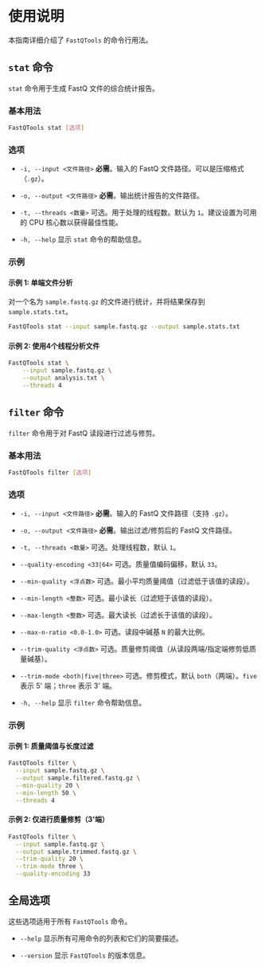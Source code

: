 # 使用说明

本指南详细介绍了 `FastQTools` 的命令行用法。

## `stat` 命令

`stat` 命令用于生成 FastQ 文件的综合统计报告。

### 基本用法

```bash
FastQTools stat [选项]
```

### 选项

- `-i, --input <文件路径>`
  **必需**。输入的 FastQ 文件路径。可以是压缩格式（`.gz`）。

- `-o, --output <文件路径>`
  **必需**。输出统计报告的文件路径。

- `-t, --threads <数量>`
  可选。用于处理的线程数。默认为 `1`。建议设置为可用的 CPU 核心数以获得最佳性能。

- `-h, --help`
  显示 `stat` 命令的帮助信息。

### 示例

#### 示例 1: 单端文件分析

对一个名为 `sample.fastq.gz` 的文件进行统计，并将结果保存到 `sample.stats.txt`。

```bash
FastQTools stat --input sample.fastq.gz --output sample.stats.txt
```

#### 示例 2: 使用4个线程分析文件

```bash
FastQTools stat \
    --input sample.fastq.gz \
    --output analysis.txt \
    --threads 4
```

## `filter` 命令

`filter` 命令用于对 FastQ 读段进行过滤与修剪。

### 基本用法

```bash
FastQTools filter [选项]
```

### 选项

- `-i, --input <文件路径>`
  **必需**。输入的 FastQ 文件路径（支持 `.gz`）。

- `-o, --output <文件路径>`
  **必需**。输出过滤/修剪后的 FastQ 文件路径。

- `-t, --threads <数量>`
  可选。处理线程数，默认 `1`。

- `--quality-encoding <33|64>`
  可选。质量值编码偏移，默认 `33`。

- `--min-quality <浮点数>`
  可选。最小平均质量阈值（过滤低于该值的读段）。

- `--min-length <整数>`
  可选。最小读长（过滤短于该值的读段）。

- `--max-length <整数>`
  可选。最大读长（过滤长于该值的读段）。

- `--max-n-ratio <0.0-1.0>`
  可选。读段中碱基 `N` 的最大比例。

- `--trim-quality <浮点数>`
  可选。质量修剪阈值（从读段两端/指定端修剪低质量碱基）。

- `--trim-mode <both|five|three>`
  可选。修剪模式，默认 `both`（两端）。`five` 表示 5' 端；`three` 表示 3' 端。

- `-h, --help`
  显示 `filter` 命令帮助信息。

### 示例

#### 示例 1: 质量阈值与长度过滤

```bash
FastQTools filter \
  --input sample.fastq.gz \
  --output sample.filtered.fastq.gz \
  --min-quality 20 \
  --min-length 50 \
  --threads 4
```

#### 示例 2: 仅进行质量修剪（3'端）

```bash
FastQTools filter \
  --input sample.fastq.gz \
  --output sample.trimmed.fastq.gz \
  --trim-quality 20 \
  --trim-mode three \
  --quality-encoding 33
```

## 全局选项

这些选项适用于所有 `FastQTools` 命令。

- `--help`
  显示所有可用命令的列表和它们的简要描述。

- `--version`
  显示 `FastQTools` 的版本信息。